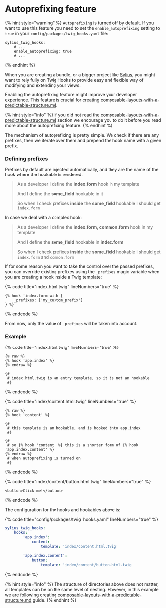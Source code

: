 # Autoprefixing feature

{% hint style="warning" %}
`Autoprefixing` is turned off by default. If you want to use this feature you need to set the `enable_autoprefixing` setting to `true` in your `config/packages/twig_hooks.yaml` file:

```
sylius_twig_hooks:
    # ...
    enable_autoprefixing: true
    # ...
```
{% endhint %}

When you are creating a bundle, or a bigger project like [Sylius](https://sylius.com), you might want to rely fully on Twig Hooks to provide easy and flexible way of modifying and extending your views.

Enabling the autoprefixing feature might improve your developer experience. This feature is crucial for creating [composable-layouts-with-a-predictable-structure.md](composable-layouts-with-a-predictable-structure.md "mention").

{% hint style="info" %}
If you did not read the [composable-layouts-with-a-predictable-structure.md](composable-layouts-with-a-predictable-structure.md "mention") section we encourage you to do it before you read more about the autoprefixing feature.&#x20;
{% endhint %}

The mechanism of autoprefixing is pretty simple. We check if there are any prefixes, then we iterate over them and prepend the hook name with a given prefix.

### Defining prefixes

Prefixes by default are injected automatically, and they are the name of the hook where the hookable is rendered.

> As a developer I define the **index.form** hook in my template
>
> And I define the **some\_field** hookable in it
>
> So when I check prefixes **inside** the **some\_field** hookable I should get `index.form`

In case we deal with a complex hook:

> As a developer I define the **index.form, common.form** hook in my template
>
> And I define the **some\_field** hookable in **index.form**
>
> So when I check prefixes **inside** the **some\_field** hookable I should get `index.form` and `common.form`

If for some reason you want to take the control over the passed prefixes, you can override existing prefixes using the `_prefixes` magic variable when you are creating a hook inside a Twig template:

{% code title="index.html.twig" lineNumbers="true" %}
```twig
{% hook 'index.form with {
    _prefixes: ['my_custom_prefix']
} %}
```
{% endcode %}

From now, only the value of `_prefixes` will be taken into account.

### Example

{% code title="index.html.twig" lineNumbers="true" %}
```twig
{% raw %}
{% hook 'app.index' %}
{% endraw %}

{# 
 # index.html.twig is an entry template, so it is not an hookable
 #}
```
{% endcode %}

{% code title="index/content.html.twig" lineNumbers="true" %}
```twig
{% raw %}
{% hook 'content' %}

{#
 # this template is an hookable, and is hooked into app.index
 #}

{#
 # so {% hook 'content' %} this is a shorter form of {% hook 'app.index.content' %}
{% endraw %}
 # when autoprefixing is turned on
 #}
```
{% endcode %}

{% code title="index/content/button.html.twig" lineNumbers="true" %}
```twig
<button>Click me!</button>
```
{% endcode %}

The configuration for the hooks and hookables above is:

{% code title="config/packages/twig_hooks.yaml" lineNumbers="true" %}
```yaml
sylius_twig_hooks:
    hooks:
        'app.index':
            content:
                template: 'index/content.html.twig'

        'app.index.content':
            button:
                template: 'index/content/button.html.twig
```
{% endcode %}

{% hint style="info" %}
The structure of directories above does not matter, all templates can be on the same level of nesting. However, in this example we are following creating [composable-layouts-with-a-predictable-structure.md](composable-layouts-with-a-predictable-structure.md "mention") guide.
{% endhint %}
